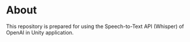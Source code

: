 # About

This repository is prepared for using the Speech-to-Text API (Whisper) of OpenAI in Unity application.
